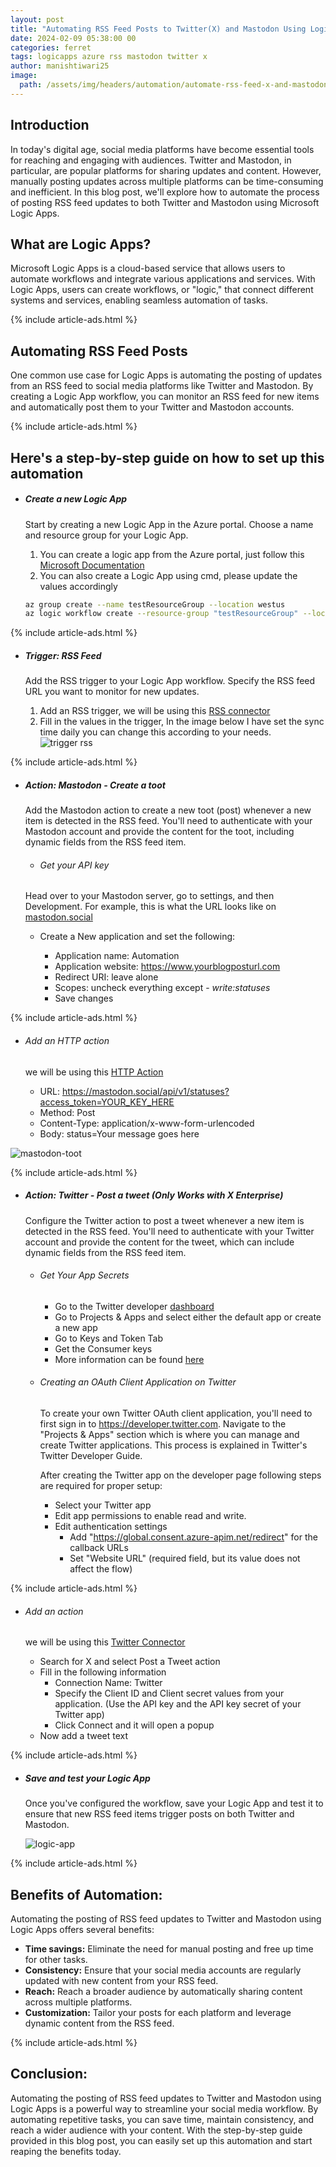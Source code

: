 ```yaml
---
layout: post
title: "Automating RSS Feed Posts to Twitter(X) and Mastodon Using Logic Apps"
date: 2024-02-09 05:38:00 00
categories: ferret
tags: logicapps azure rss mastodon twitter x
author: manishtiwari25
image:
  path: /assets/img/headers/automation/automate-rss-feed-x-and-mastodon.webp
---
```


## Introduction

In today's digital age, social media platforms have become essential tools for reaching and engaging with audiences. Twitter and Mastodon, in particular, are popular platforms for sharing updates and content. However, manually posting updates across multiple platforms can be time-consuming and inefficient. In this blog post, we'll explore how to automate the process of posting RSS feed updates to both Twitter and Mastodon using Microsoft Logic Apps.

## What are Logic Apps?

Microsoft Logic Apps is a cloud-based service that allows users to automate workflows and integrate various applications and services. With Logic Apps, users can create workflows, or "logic," that connect different systems and services, enabling seamless automation of tasks.

{% include article-ads.html %}

## Automating RSS Feed Posts

One common use case for Logic Apps is automating the posting of updates from an RSS feed to social media platforms like Twitter and Mastodon. By creating a Logic App workflow, you can monitor an RSS feed for new items and automatically post them to your Twitter and Mastodon accounts.

{% include article-ads.html %}

## Here's a step-by-step guide on how to set up this automation

- ##### Create a new Logic App

  Start by creating a new Logic App in the Azure portal. Choose a name and resource group for your Logic App.

  1. You can create a logic app from the Azure portal, just follow this [Microsoft Documentation](https://learn.microsoft.com/en-us/azure/logic-apps/quickstart-create-example-consumption-workflow#create-a-consumption-logic-app-resource)
  2. You can also create a Logic App using cmd, please update the values accordingly

  ```bash
  az group create --name testResourceGroup --location westus
  az logic workflow create --resource-group "testResourceGroup" --location "westus" --name "testLogicApp"
  ```

{% include article-ads.html %}

- ##### Trigger: RSS Feed

  Add the RSS trigger to your Logic App workflow. Specify the RSS feed URL you want to monitor for new updates.

  1. Add an RSS trigger, we will be using this [RSS connector](https://learn.microsoft.com/en-us/connectors/rss/)
  2. Fill in the values in the trigger, In the image below I have set the sync time daily you can change this according to your needs.
     ![trigger rss](/assets/img/posts/automation/rss-trigger.webp "Fig 1. Trigger RSS")

{% include article-ads.html %}

- ##### Action: Mastodon - Create a toot

  Add the Mastodon action to create a new toot (post) whenever a new item is detected in the RSS feed. You'll need to authenticate with your Mastodon account and provide the content for the toot, including dynamic fields from the RSS feed item.

  - ###### Get your API key

  Head over to your Mastodon server, go to settings, and then Development. For example, this is what the URL looks like on [mastodon.social](https://mastodon.social/settings/applications)

  - Create a New application and set the following:

    - Application name: Automation
    - Application website: https://www.yourblogposturl.com
    - Redirect URI: leave alone
    - Scopes: uncheck everything except - _write:statuses_
    - Save changes

{% include article-ads.html %}

- ###### Add an HTTP action

  we will be using this [HTTP Action](https://learn.microsoft.com/en-us/azure/connectors/connectors-native-http?tabs=standard#add-an-http-action)

  - URL: https://mastodon.social/api/v1/statuses?access_token=YOUR_KEY_HERE
  - Method: Post
  - Content-Type: application/x-www-form-urlencoded
  - Body: status=Your message goes here

![mastodon-toot](/assets/img/posts/automation/mastodon-toot.webp "Fig 2. Mastodon Toot")

{% include article-ads.html %}

- ##### Action: Twitter - Post a tweet (Only Works with X Enterprise)

  Configure the Twitter action to post a tweet whenever a new item is detected in the RSS feed. You'll need to authenticate with your Twitter account and provide the content for the tweet, which can include dynamic fields from the RSS feed item.

  - ###### Get Your App Secrets

    - Go to the Twitter developer [dashboard](https://developer.twitter.com/en/portal/dashboard)
    - Go to Projects & Apps and select either the default app or create a new app
    - Go to Keys and Token Tab
    - Get the Consumer keys
    - More information can be found [here](https://developer.twitter.com/en/docs/authentication/oauth-1-0a/api-key-and-secret)

  - ###### Creating an OAuth Client Application on Twitter

    To create your own Twitter OAuth client application, you'll need to first sign in to https://developer.twitter.com. Navigate to the "Projects & Apps" section which is where you can manage and create Twitter applications. This process is explained in Twitter's Twitter Developer Guide.

    After creating the Twitter app on the developer page following steps are required for proper setup:

    - Select your Twitter app
    - Edit app permissions to enable read and write.
    - Edit authentication settings
      - Add "https://global.consent.azure-apim.net/redirect" for the callback URLs
      - Set "Website URL" (required field, but its value does not affect the flow)

{% include article-ads.html %}

- ###### Add an action

  we will be using this [Twitter Connector](https://learn.microsoft.com/en-us/connectors/twitter/)

  - Search for X and select Post a Tweet action
  - Fill in the following information
    - Connection Name: Twitter
    - Specify the Client ID and Client secret values from your application. (Use the API key and the API key secret of your Twitter app)
    - Click Connect and it will open a popup
  - Now add a tweet text

{% include article-ads.html %}

- ##### Save and test your Logic App

  Once you've configured the workflow, save your Logic App and test it to ensure that new RSS feed items trigger posts on both Twitter and Mastodon.

  ![logic-app](/assets/img/posts/automation/logicapp.webp "Fig 2. Logic App")

{% include article-ads.html %}

## Benefits of Automation:

Automating the posting of RSS feed updates to Twitter and Mastodon using Logic Apps offers several benefits:

- <strong>Time savings:</strong> Eliminate the need for manual posting and free up time for other tasks.
- <strong>Consistency:</strong> Ensure that your social media accounts are regularly updated with new content from your RSS feed.
- <strong>Reach:</strong> Reach a broader audience by automatically sharing content across multiple platforms.
- <strong>Customization:</strong> Tailor your posts for each platform and leverage dynamic content from the RSS feed.

{% include article-ads.html %}

## Conclusion:

Automating the posting of RSS feed updates to Twitter and Mastodon using Logic Apps is a powerful way to streamline your social media workflow. By automating repetitive tasks, you can save time, maintain consistency, and reach a wider audience with your content. With the step-by-step guide provided in this blog post, you can easily set up this automation and start reaping the benefits today.
